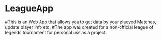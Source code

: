 # LeagueApp
#This is an Web App that allows you to get data by your plaeyed Matches, update player info etc.
#The app was created for a non-official league of legends tournament for personal use as a project.
